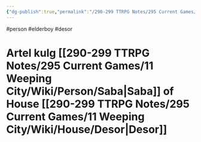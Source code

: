 ```yaml
---
{"dg-publish":true,"permalink":"/290-299 TTRPG Notes/295 Current Games/11 Weeping City/Wiki/Person/Artel/"}
---
```



#person #elderboy #desor 

# Artel kulg [[290-299 TTRPG Notes/295 Current Games/11 Weeping City/Wiki/Person/Saba\|Saba]] of House [[290-299 TTRPG Notes/295 Current Games/11 Weeping City/Wiki/House/Desor\|Desor]]